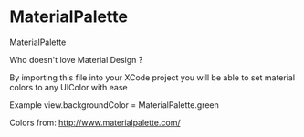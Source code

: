 # MaterialPalette
MaterialPalette

Who doesn't love Material Design ?

By importing this file into your XCode project you will be able to set material colors to any UIColor with ease

Example view.backgroundColor = MaterialPalette.green

Colors from:
http://www.materialpalette.com/
